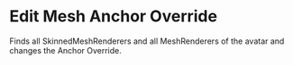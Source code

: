 ﻿# Edit Mesh Anchor Override

Finds all SkinnedMeshRenderers and all MeshRenderers of the avatar and changes the Anchor Override.
